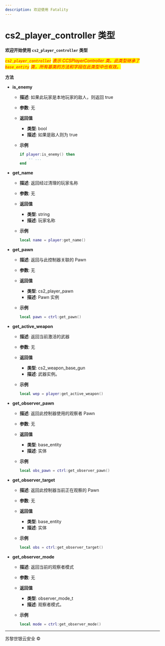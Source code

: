 ```yaml
---
description: 欢迎使用 Fatality
---
```


# cs2\_player\_controller 类型

**欢迎开始使用 `cs2_player_controller` 类型**

_<mark style="color:red;">`cs2_player_controller`</mark> <mark style="color:red;"></mark><mark style="color:red;">表示 CCSPlayerController 类。此类型继承了</mark> <mark style="color:red;"></mark><mark style="color:red;">`base_entity`</mark> <mark style="color:red;"></mark><mark style="color:red;">类，所有基类的方法和字段在此类型中也有效。</mark>_

**方法**

* **is\_enemy**
  * **描述**: 如果此玩家是本地玩家的敌人，则返回 true
  * **参数**: 无
  * **返回值**
    * **类型**: bool
    * **描述**: 如果是敌人则为 true
  *   **示例**

      ```lua
      if player:is_enemy() then
          -- ...
      end
      ```
* **get\_name**
  * **描述**: 返回经过清理的玩家名称
  * **参数**: 无
  * **返回值**
    * **类型**: string
    * **描述**: 玩家名称
  *   **示例**

      ```lua
      local name = player:get_name()
      ```
* **get\_pawn**
  * **描述**: 返回与此控制器关联的 Pawn
  * **参数**: 无
  * **返回值**
    * **类型**: cs2\_player\_pawn
    * **描述**: Pawn 实例
  *   **示例**

      ```lua
      local pawn = ctrl:get_pawn()
      ```
* **get\_active\_weapon**
  * **描述**: 返回当前激活的武器
  * **参数**: 无
  * **返回值**
    * **类型**: cs2\_weapon\_base\_gun
    * **描述**: 武器实例。
  *   **示例**

      ```lua
      local wep = player:get_active_weapon()
      ```
* **get\_observer\_pawn**
  * **描述**: 返回此控制器使用的观察者 Pawn
  * **参数**: 无
  * **返回值**
    * **类型**: base\_entity
    * **描述**: 实体
  *   **示例**

      ```lua
      local obs_pawn = ctrl:get_observer_pawn()
      ```
* **get\_observer\_target**
  * **描述**: 返回此控制器当前正在观察的 Pawn
  * **参数**: 无
  * **返回值**
    * **类型**: base\_entity
    * **描述**: 实体
  *   **示例**

      ```lua
      local obs = ctrl:get_observer_target()
      ```
* **get\_observer\_mode**
  * **描述**: 返回当前的观察者模式
  * **参数**: 无
  * **返回值**
    * **类型**: observer\_mode\_t
    * **描述**: 观察者模式。
  *   **示例**

      ```lua
      local mode = ctrl:get_observer_mode()
      ```

***

苏黎世银云安全 ©
